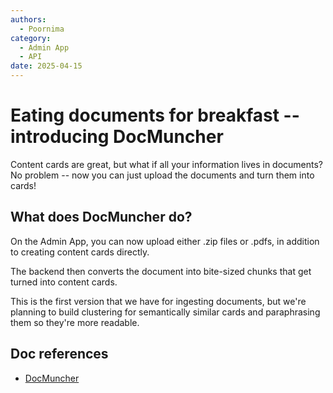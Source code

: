 ```yaml
---
authors:
  - Poornima
category:
  - Admin App
  - API
date: 2025-04-15
---
```


# Eating documents for breakfast -- introducing DocMuncher

Content cards are great, but what if all your information lives in documents? No problem -- now you can just upload the documents and turn them into cards!

<!-- more -->

## What does DocMuncher do?

On the Admin App, you can now upload either .zip files or .pdfs, in addition to creating content cards directly.

The backend then converts the document into bite-sized chunks that get turned into content cards.

This is the first version that we have for ingesting documents, but we're planning to build clustering for semantically similar cards and paraphrasing them so they're more readable.

## Doc references

- [DocMuncher](../../components/docmuncher/index.md)
